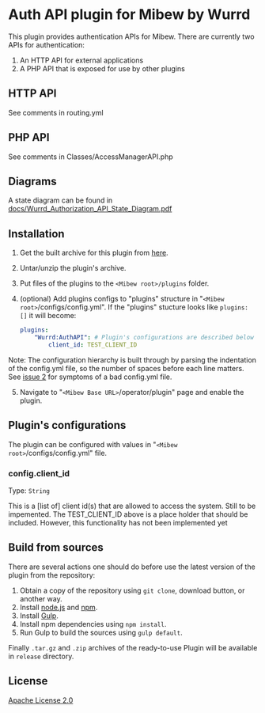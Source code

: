 # Auth API plugin for Mibew by Wurrd

This plugin provides authentication APIs for Mibew. There are currently two APIs for authentication:
1. An HTTP API for external applications
2. A PHP API that is exposed for use by other plugins

## HTTP API

See comments in routing.yml

## PHP API 

See comments in Classes/AccessManagerAPI.php

## Diagrams

A state diagram can be found in [docs/Wurrd_Authorization_API_State_Diagram.pdf](https://github.com/alberto234/wurrd-auth-api-plugin/blob/master/docs/Wurrd_Authorization_API_State_Diagram.pdf)

## Installation

1. Get the built archive for this plugin from [here](http://wurrd.scalior.com/get-it-now).

2. Untar/unzip the plugin's archive.

3. Put files of the plugins to the `<Mibew root>/plugins`  folder.

4. (optional) Add plugins configs to "plugins" structure in "`<Mibew root>`/configs/config.yml". If the "plugins" stucture looks like `plugins: []` it will become:
    ```yaml
    plugins:
        "Wurrd:AuthAPI": # Plugin's configurations are described below
     		client_id: TEST_CLIENT_ID
   ```
Note: The configuration hierarchy is built through by parsing the indentation of the config.yml file, so the number of spaces before each line matters. See [issue 2](https://github.com/alberto234/wurrd-auth-api-plugin/issues/2) for symptoms of a bad config.yml file.

5. Navigate to "`<Mibew Base URL>`/operator/plugin" page and enable the plugin.


## Plugin's configurations

The plugin can be configured with values in "`<Mibew root>`/configs/config.yml" file.

### config.client_id

Type: `String`

This is a [list of] client id(s) that are allowed to access the system. Still to be impemented.
The TEST_CLIENT_ID above is a place holder that should be included. However, this functionality has not been implemented yet


## Build from sources

There are several actions one should do before use the latest version of the plugin from the repository:

1. Obtain a copy of the repository using `git clone`, download button, or another way.
2. Install [node.js](http://nodejs.org/) and [npm](https://www.npmjs.org/).
3. Install [Gulp](http://gulpjs.com/).
4. Install npm dependencies using `npm install`.
5. Run Gulp to build the sources using `gulp default`.

Finally `.tar.gz` and `.zip` archives of the ready-to-use Plugin will be available in `release` directory.


## License

[Apache License 2.0](http://www.apache.org/licenses/LICENSE-2.0.html)
